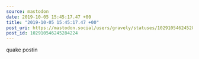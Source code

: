 ```yaml
---
source: mastodon
date: 2019-10-05 15:45:17.47 +00
title: "2019-10-05 15:45:17.47 +00"
post_uri: https://mastodon.social/users/gravely/statuses/102910546245284224
post_id: 102910546245284224
---
```

quake postin


